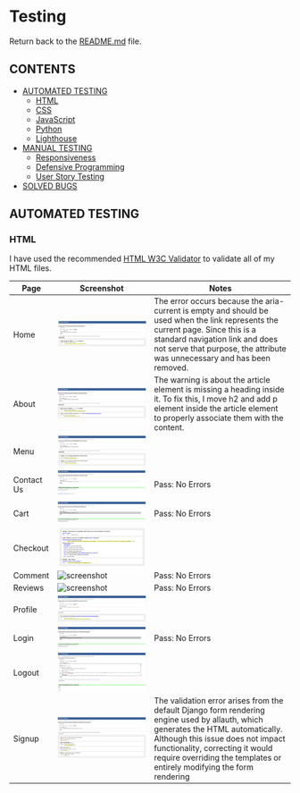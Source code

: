 # Testing

Return back to the [README.md](README.md) file.

## CONTENTS

- [AUTOMATED TESTING](#automated-testing)
  - [HTML](#html)
  - [CSS](#css)
  - [JavaScript](#javascript)
  - [Python](#python)
  - [Lighthouse](#lighthouse)
- [MANUAL TESTING](#manual-testing)
  - [Responsiveness](#responsiveness)
  - [Defensive Programming](#defensive-programming)
  - [User Story Testing](#user-story-testing)
- [SOLVED BUGS](#solved-bugs)

## AUTOMATED TESTING

### HTML

I have used the recommended [HTML W3C Validator](https://validator.w3.org) to validate all of my HTML files.

| Page       | Screenshot                                                                   | Notes                                                                                                                                                                                                                                                                               |
| ---------- | ---------------------------------------------------------------------------- | ----------------------------------------------------------------------------------------------------------------------------------------------------------------------------------------------------------------------------------------------------------------------------------- |
| Home       | ![screenshot](documentation/testing/w3c-html/homepage.png)                   | The error occurs because the aria-current is empty and should be used when the link represents the current page. Since this is a standard navigation link and does not serve that purpose, the attribute was unnecessary and has been removed.                                      |
| About      | ![screenshot](documentation/testing/w3c-html/about.png)                      | The warning is about the article element is missing a heading inside it. To fix this, I move h2 and add p element inside the article element to properly associate them with the content.                                                                                           |
| Menu       | ![screenshot](documentation/testing/w3c-html/menu.png)                       |                                                                                                                                                                                                                                                                                     |
| Contact Us | ![screenshot](documentation/testing/w3c-html/contact.png)                    | Pass: No Errors                                                                                                                                                                                                                                                                     |
| Cart       | ![screenshot](documentation/testing/w3c-html/cart.png)                       | Pass: No Errors                                                                                                                                                                                                                                                                     |
| Checkout   | ![screenshot](documentation/testing/w3c-html/checkout.png)                   |                                                                                                                                                                                                                                                                                     |
| Comment    | ![screenshot](documentation/testing/w3c-html/comment-authenticated-user.png) | Pass: No Errors                                                                                                                                                                                                                                                                     |
| Reviews    | ![screenshot](documentation/testing/w3c-html/review-authenticated-user.png)  | Pass: No Errors                                                                                                                                                                                                                                                                     |
| Profile    | ![screenshot](documentation/testing/w3c-html/profile.png)                    |                                                                                                                                                                                                                                                                                     |
| Login      | ![screenshot](documentation/testing/w3c-html/login.png)                      | Pass: No Errors                                                                                                                                                                                                                                                                     |
| Logout     | ![screenshot](documentation/testing/w3c-html/signout.png)                    |                                                                                                                                                                                                                                                                                     |
| Signup     | ![screenshot](documentation/testing/w3c-html/signup.png)                     | The validation error arises from the default Django form rendering engine used by allauth, which generates the HTML automatically. Although this issue does not impact functionality, correcting it would require overriding the templates or entirely modifying the form rendering |
